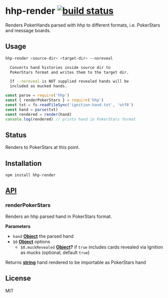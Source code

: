 # hhp-render [![build status](https://secure.travis-ci.org/thlorenz/hhp-render.png)](http://travis-ci.org/thlorenz/hhp-render)

Renders PokerHands parsed with hhp to different formats, i.e. PokerStars and message boards.

## Usage 

```sh
hhp-render <source-dir> <target-dir> --noreveal

  Converts hand histories inside source dir to
  PokerStars format and writes them to the target dir.

  If --noreveal is NOT supplied revealed hands will be
  included as mucked hands.
```

```js
const parse = require('hhp')
const { renderPokerStars } = require('hhp')
const txt = fs.readFileSync('ignition-hand.txt', 'utf8')
const hand = parse(txt)
const rendered = render(hand)
console.log(rendered) // prints hand in PokerStars format
```

## Status

Renders to PokerStars at this point.

## Installation

    npm install hhp-render

## [API](https://thlorenz.github.io/hhp-render)

<!-- Generated by documentation.js. Update this documentation by updating the source code. -->

### renderPokerStars

Renders an hhp parsed hand in PokerStars format.

**Parameters**

-   `hand` **[Object](https://developer.mozilla.org/en-US/docs/Web/JavaScript/Reference/Global_Objects/Object)** the parsed hand
-   `$0` **[Object](https://developer.mozilla.org/en-US/docs/Web/JavaScript/Reference/Global_Objects/Object)** options
    -   `$0.muckRevealed` **[Object](https://developer.mozilla.org/en-US/docs/Web/JavaScript/Reference/Global_Objects/Object)?** if `true` includes cards revealed via Ignition as mucks (optional, default `true`)

Returns **[string](https://developer.mozilla.org/en-US/docs/Web/JavaScript/Reference/Global_Objects/String)** hand rendered to be importable as PokerStars hand

## License

MIT
